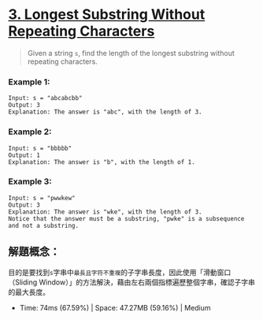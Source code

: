 # [3. Longest Substring Without Repeating Characters](https://leetcode.com/problems/longest-substring-without-repeating-characters/description/)

> Given a string `s`, find the length of the longest 
substring without repeating characters.

### Example 1:
```
Input: s = "abcabcbb"
Output: 3
Explanation: The answer is "abc", with the length of 3.
```

### Example 2:
```
Input: s = "bbbbb"
Output: 1
Explanation: The answer is "b", with the length of 1.
```

### Example 3:
```
Input: s = "pwwkew"
Output: 3
Explanation: The answer is "wke", with the length of 3.
Notice that the answer must be a substring, "pwke" is a subsequence and not a substring.
```


## 解題概念：
目的是要找到`s`字串中`最長且字符不重複`的子字串長度，因此使用「滑動窗口（Sliding Window）」的方法解決，藉由左右兩個指標遍歷整個字串，確認子字串的最大長度。

- Time: 74ms (67.59%) | Space: 47.27MB (59.16%) | Medium
